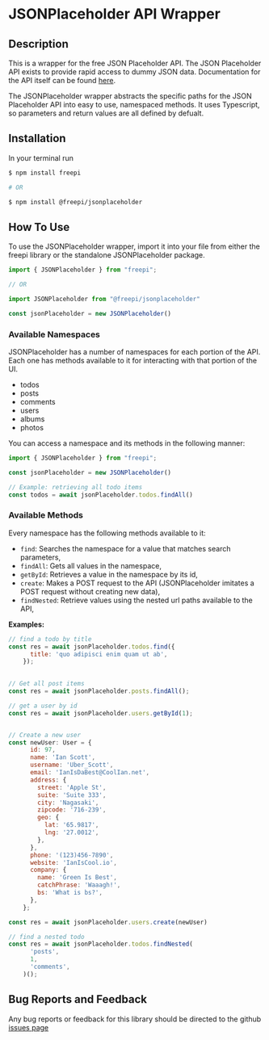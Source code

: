 # JSONPlaceholder API Wrapper

## Description

This is a wrapper for the free JSON Placeholder API. The JSON Placeholder API exists to provide rapid access to dummy JSON data. 
Documentation for the API itself can be found [here](https://jsonplaceholder.typicode.com/).

The JSONPlaceholder wrapper abstracts the specific paths for the JSON Placeholder API into easy to use, namespaced methods. It uses Typescript, so parameters and return values are all defined by defualt.

## Installation

In your terminal run 

```bash
$ npm install freepi

# OR

$ npm install @freepi/jsonplaceholder

```


## How To Use

To use the JSONPlaceholder wrapper, import it into your file from either the freepi library or the standalone JSONPlaceholder package.

```javascript
import { JSONPlaceholder } from "freepi";

// OR

import JSONPlaceholder from "@freepi/jsonplaceholder"

const jsonPlaceholder = new JSONPlaceholder()


```

### Available Namespaces

JSONPlaceholder has a number of namespaces for each portion of the API. Each one has methods available to it for interacting with that portion of the UI.

- todos
- posts
- comments
- users
- albums
- photos

You can access a namespace and its methods in the following manner: 

```javascript
import { JSONPlaceholder } from "freepi";

const jsonPlaceholder = new JSONPlaceholder()

// Example: retrieving all todo items
const todos = await jsonPlaceholder.todos.findAll()


```

### Available Methods

Every namespace has the following methods available to it:
- `find`: Searches the namespace for a value that matches search parameters,
- `findAll`: Gets all values in the namespace,
- `getById`: Retrieves a value in the namespace by its id,
- `create`: Makes a POST request to the API (JSONPlaceholder imitates a POST request without creating new data),
- `findNested`: Retrieve values using the nested url paths available to the API,

**Examples:** 
```javascript
// find a todo by title
const res = await jsonPlaceholder.todos.find({
      title: 'quo adipisci enim quam ut ab',
    });
    

// Get all post items
const res = await jsonPlaceholder.posts.findAll();

// get a user by id
const res = await jsonPlaceholder.users.getById(1);


// Create a new user
const newUser: User = {
      id: 97,
      name: 'Ian Scott',
      username: 'Uber_Scott',
      email: 'IanIsDaBest@CoolIan.net',
      address: {
        street: 'Apple St',
        suite: 'Suite 333',
        city: 'Nagasaki',
        zipcode: '716-239',
        geo: {
          lat: '65.9817',
          lng: '27.0012',
        },
      },
      phone: '(123)456-7890',
      website: 'IanIsCool.io',
      company: {
        name: 'Green Is Best',
        catchPhrase: 'Waaagh!',
        bs: 'What is bs?',
      },
    };

const res = await jsonPlaceholder.users.create(newUser)

// find a nested todo
const res = await jsonPlaceholder.todos.findNested(
      'posts',
      1,
      'comments',
    )();

```



## Bug Reports and Feedback

Any bug reports or feedback for this library should be directed to the github [issues page](https://github.com/AlexGaiser/freepi/issues) 
